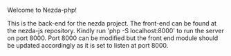 Welcome to Nezda-php!

This is the back-end for the nezda project. The front-end can be found at the nezda-js repository. Kindly run 'php -S localhost:8000' to run the server on port 8000. Port 8000 can be modified but the front end module should be updated accordingly as it is set to listen at port 8000.
